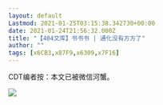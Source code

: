 ```yaml
---
layout: default
Lastmod: 2021-01-25T03:15:38.342730+00:00
date: 2021-01-24T21:56:32.000Z
title: "【404文库】书书书 | 通化没有方方了"
author: ""
tags: [x6CB3,x87F9,x6309,x7F16]
---
```


CDT编者按：本文已被微信河蟹。

![](https://images.weserv.nl/?url=https%3A//chinadigitaltimes.net/chinese/files/2021/01/FireShot-Capture-172-%E9%80%9A%E5%8C%96%E6%B2%A1%E6%9C%89%E6%96%B9%E6%96%B9%E4%BA%86-mp.weixin.qq_.com_-e1611525012597.png)

